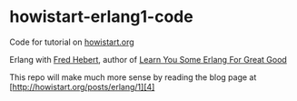 howistart-erlang1-code
======================

Code for tutorial on [howistart.org][1]

Erlang with [Fred Hebert][2], author of [Learn You Some Erlang For Great Good][3]

This repo will make much more sense by reading the blog page at 
[http://howistart.org/posts/erlang/1][4]

[1]: http://howistart.org/
[2]: https://twitter.com/mononcqc/
[3]: http://learnyousomeerlang.com/
[4]: http://howistart.org/posts/erlang/1
